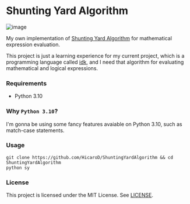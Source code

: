 # Shunting Yard Algorithm
![image](https://user-images.githubusercontent.com/75737377/177057947-045dbda4-e31d-49a2-9208-dcd86698df72.png)

My own implementation of [Shunting Yard Algorithm](https://en.wikipedia.org/wiki/Shunting_yard_algorithm) for mathematical expression evaluation.

This project is just a learning experience for my current project, which is a programming language 
called [idk](https://github.com/HicaroD/idk), and I need that algorithm for evaluating mathematical and logical expressions.

### Requirements

- Python 3.10

### Why `Python 3.10`?
I'm gonna be using some fancy features avaiable on Python 3.10, such as match-case statements.

### Usage

```
git clone https://github.com/HicaroD/ShuntingYardAlgorithm && cd ShuntingYardAlgorithm
python sy
```

### License
This project is licensed under the MIT License. See [LICENSE](LICENSE).
